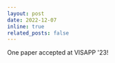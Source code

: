 ```yaml
---
layout: post
date: 2022-12-07
inline: true
related_posts: false
---
```


One paper accepted at VISAPP '23!
